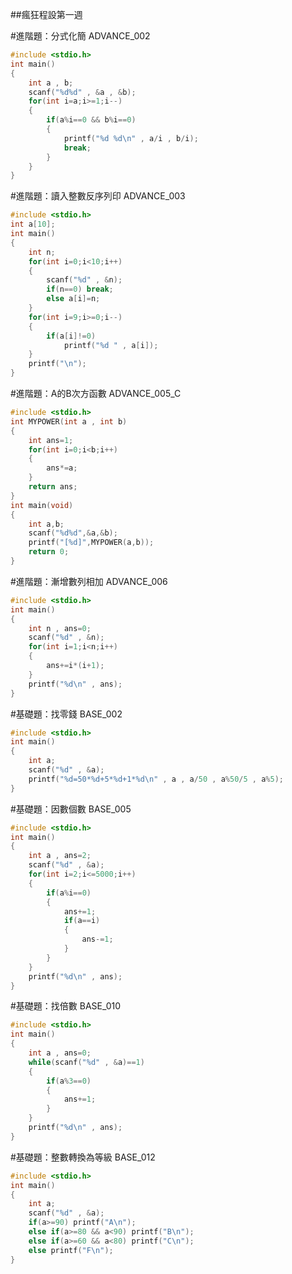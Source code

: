 ##瘋狂程設第一週

#進階題：分式化簡 ADVANCE_002
```C
#include <stdio.h>
int main()
{
	int a , b;
	scanf("%d%d" , &a , &b);
	for(int i=a;i>=1;i--)
	{
		if(a%i==0 && b%i==0)
		{
			printf("%d %d\n" , a/i , b/i);
			break;
		}
	}
}
```

#進階題：讀入整數反序列印 ADVANCE_003
```C
#include <stdio.h>
int a[10];
int main()
{
	int n;
	for(int i=0;i<10;i++)
	{
		scanf("%d" , &n);
		if(n==0) break;
		else a[i]=n;
	}
	for(int i=9;i>=0;i--)
	{
		if(a[i]!=0)
			printf("%d " , a[i]);
	}
	printf("\n");
}
```

#進階題：A的B次方函數 ADVANCE_005_C
```C
#include <stdio.h>
int MYPOWER(int a , int b)
{ 	
	int ans=1;
	for(int i=0;i<b;i++)
	{
		ans*=a;
	}
	return ans;
}
int main(void)
{
	int a,b;
	scanf("%d%d",&a,&b);
	printf("[%d]",MYPOWER(a,b));
	return 0;
}
```

#進階題：漸增數列相加 ADVANCE_006
```C
#include <stdio.h>
int main()
{
	int n , ans=0;
	scanf("%d" , &n);
	for(int i=1;i<n;i++)
	{
		ans+=i*(i+1);
	}
	printf("%d\n" , ans);
}
```

#基礎題：找零錢 BASE_002
```C
#include <stdio.h>
int main()
{
	int a;
	scanf("%d" , &a);
	printf("%d=50*%d+5*%d+1*%d\n" , a , a/50 , a%50/5 , a%5);
}
```

#基礎題：因數個數 BASE_005
```C
#include <stdio.h>
int main()
{
	int a , ans=2;
	scanf("%d" , &a);
	for(int i=2;i<=5000;i++)
	{
		if(a%i==0)
		{
			ans+=1;
			if(a==i)
			{
				ans-=1;
			}
		}
	}
	printf("%d\n" , ans);
}
```

#基礎題：找倍數 BASE_010
```C
#include <stdio.h>
int main()
{
	int a , ans=0;
	while(scanf("%d" , &a)==1)
	{
		if(a%3==0)
		{
			ans+=1;
		}
	}
	printf("%d\n" , ans);
}
```

#基礎題：整數轉換為等級 BASE_012
```C
#include <stdio.h>
int main()
{
	int a;
	scanf("%d" , &a);
	if(a>=90) printf("A\n");
	else if(a>=80 && a<90) printf("B\n");
	else if(a>=60 && a<80) printf("C\n");
	else printf("F\n");
}
```
